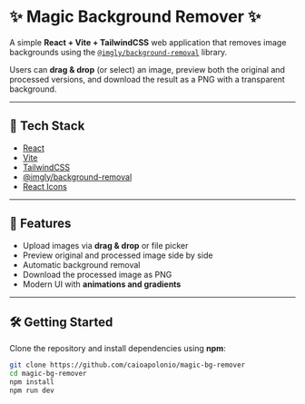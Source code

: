 # ✨ Magic Background Remover ✨

A simple **React + Vite + TailwindCSS** web application that removes image backgrounds using the [`@imgly/background-removal`](https://www.npmjs.com/package/@imgly/background-removal) library.

Users can **drag & drop** (or select) an image, preview both the original and processed versions, and download the result as a PNG with a transparent background.

---

## 🚀 Tech Stack

- [React](https://react.dev/)
- [Vite](https://vitejs.dev/)
- [TailwindCSS](https://tailwindcss.com/)
- [@imgly/background-removal](https://www.npmjs.com/package/@imgly/background-removal)
- [React Icons](https://react-icons.github.io/react-icons/)

---

## 📸 Features

- Upload images via **drag & drop** or file picker
- Preview original and processed image side by side
- Automatic background removal
- Download the processed image as PNG
- Modern UI with **animations and gradients**

---

## 🛠️ Getting Started

Clone the repository and install dependencies using **npm**:

```bash
git clone https://github.com/caioapolonio/magic-bg-remover
cd magic-bg-remover
npm install
npm run dev
```
